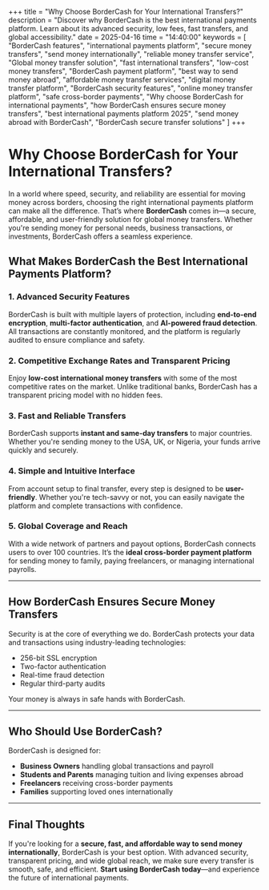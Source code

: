 +++
title = "Why Choose BorderCash for Your International Transfers?"
description = "Discover why BorderCash is the best international payments platform. Learn about its advanced security, low fees, fast transfers, and global accessibility."
date = 2025-04-16 time = "14:40:00"
keywords = [
  "BorderCash features",
  "international payments platform",
  "secure money transfers",
  "send money internationally",
  "reliable money transfer service",
  "Global money transfer solution",
  "fast international transfers",
  "low-cost money transfers",
  "BorderCash payment platform",
  "best way to send money abroad",
  "affordable money transfer services",
  "digital money transfer platform",
  "BorderCash security features",
  "online money transfer platform",
  "safe cross-border payments",
  "Why choose BorderCash for international payments",
  "how BorderCash ensures secure money transfers",
  "best international payments platform 2025",
  "send money abroad with BorderCash",
  "BorderCash secure transfer solutions"
]
+++

# Why Choose BorderCash for Your International Transfers?

In a world where speed, security, and reliability are essential for moving money across borders, choosing the right international payments platform can make all the difference. That’s where **BorderCash** comes in—a secure, affordable, and user-friendly solution for global money transfers. Whether you're sending money for personal needs, business transactions, or investments, BorderCash offers a seamless experience.

## What Makes BorderCash the Best International Payments Platform?

### 1. Advanced Security Features

BorderCash is built with multiple layers of protection, including **end-to-end encryption**, **multi-factor authentication**, and **AI-powered fraud detection**. All transactions are constantly monitored, and the platform is regularly audited to ensure compliance and safety.

### 2. Competitive Exchange Rates and Transparent Pricing

Enjoy **low-cost international money transfers** with some of the most competitive rates on the market. Unlike traditional banks, BorderCash has a transparent pricing model with no hidden fees.

### 3. Fast and Reliable Transfers

BorderCash supports **instant and same-day transfers** to major countries. Whether you're sending money to the USA, UK, or Nigeria, your funds arrive quickly and securely.

### 4. Simple and Intuitive Interface

From account setup to final transfer, every step is designed to be **user-friendly**. Whether you're tech-savvy or not, you can easily navigate the platform and complete transactions with confidence.

### 5. Global Coverage and Reach

With a wide network of partners and payout options, BorderCash connects users to over 100 countries. It’s the **ideal cross-border payment platform** for sending money to family, paying freelancers, or managing international payrolls.

---

## How BorderCash Ensures Secure Money Transfers

Security is at the core of everything we do. BorderCash protects your data and transactions using industry-leading technologies:

- 256-bit SSL encryption  
- Two-factor authentication  
- Real-time fraud detection  
- Regular third-party audits  

Your money is always in safe hands with BorderCash.

---

## Who Should Use BorderCash?

BorderCash is designed for:

- **Business Owners** handling global transactions and payroll  
- **Students and Parents** managing tuition and living expenses abroad  
- **Freelancers** receiving cross-border payments  
- **Families** supporting loved ones internationally  

---

## Final Thoughts

If you're looking for a **secure, fast, and affordable way to send money internationally**, BorderCash is your best option. With advanced security, transparent pricing, and wide global reach, we make sure every transfer is smooth, safe, and efficient. **Start using BorderCash today**—and experience the future of international payments.

